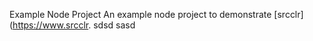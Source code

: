  Example Node Project
An example node project to demonstrate [srcclr](https://www.srcclr.
sdsd
sasd
